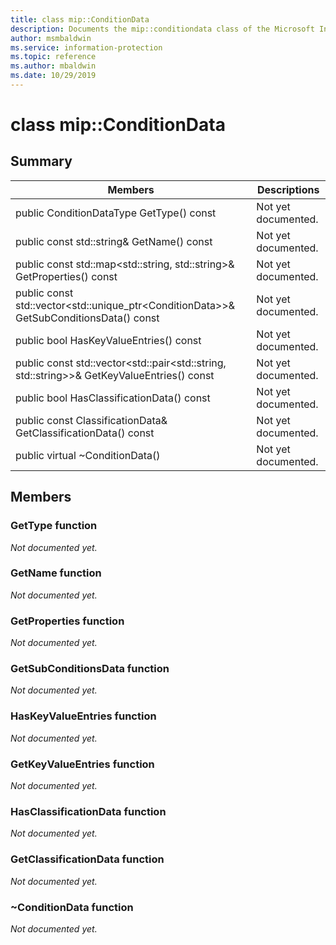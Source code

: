```yaml
---
title: class mip::ConditionData 
description: Documents the mip::conditiondata class of the Microsoft Information Protection (MIP) SDK.
author: msmbaldwin
ms.service: information-protection
ms.topic: reference
ms.author: mbaldwin
ms.date: 10/29/2019
---
```


# class mip::ConditionData 
  
## Summary
 Members                        | Descriptions                                
--------------------------------|---------------------------------------------
public ConditionDataType GetType() const  | Not yet documented.
public const std::string& GetName() const  | Not yet documented.
public const std::map\<std::string, std::string\>& GetProperties() const  | Not yet documented.
public const std::vector\<std::unique_ptr\<ConditionData\>\>& GetSubConditionsData() const  | Not yet documented.
public bool HasKeyValueEntries() const  | Not yet documented.
public const std::vector\<std::pair\<std::string, std::string\>\>& GetKeyValueEntries() const  | Not yet documented.
public bool HasClassificationData() const  | Not yet documented.
public const ClassificationData& GetClassificationData() const  | Not yet documented.
public virtual ~ConditionData()  | Not yet documented.
  
## Members
  
### GetType function
_Not documented yet._

  
### GetName function
_Not documented yet._

  
### GetProperties function
_Not documented yet._

  
### GetSubConditionsData function
_Not documented yet._

  
### HasKeyValueEntries function
_Not documented yet._

  
### GetKeyValueEntries function
_Not documented yet._

  
### HasClassificationData function
_Not documented yet._

  
### GetClassificationData function
_Not documented yet._

  
### ~ConditionData function
_Not documented yet._
